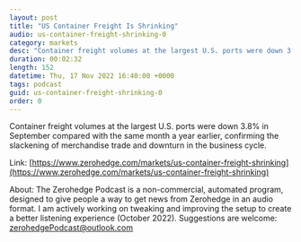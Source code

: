```yaml
---
layout: post
title: "US Container Freight Is Shrinking"
audio: us-container-freight-shrinking-0
category: markets
desc: "Container freight volumes at the largest U.S. ports were down 3.8% in September compared with the same month a year earlier, confirming the slackening of merchandise trade and downturn in the business cycle."
duration: 00:02:32
length: 152
datetime: Thu, 17 Nov 2022 16:40:00 +0000
tags: podcast
guid: us-container-freight-shrinking-0
order: 0
---
```

Container freight volumes at the largest U.S. ports were down 3.8% in September compared with the same month a year earlier, confirming the slackening of merchandise trade and downturn in the business cycle.

Link: [https://www.zerohedge.com/markets/us-container-freight-shrinking](https://www.zerohedge.com/markets/us-container-freight-shrinking)

About: The Zerohedge Podcast is a non-commercial, automated program, designed to give people a way to get news from Zerohedge in an audio format.  I am actively working on tweaking and improving the setup to create a better listening experience (October 2022).  Suggestions are welcome: [zerohedgePodcast@outlook.com](mailto:zerohedgePodcast@outlook.com)
